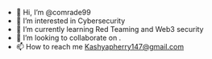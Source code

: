 - 👋 Hi, I’m @comrade99
- 👀 I’m interested in Cybersecurity 
- 🌱 I’m currently learning Red Teaming and Web3 security
- 💞️ I’m looking to collaborate on .
- 📫 How to reach me Kashyapherry147@gmail.com

<!---
comrade99/comrade99 is a ✨ special ✨ repository because its `README.md` (this file) appears on your GitHub profile.
You can click the Preview link to take a look at your changes.
--->
